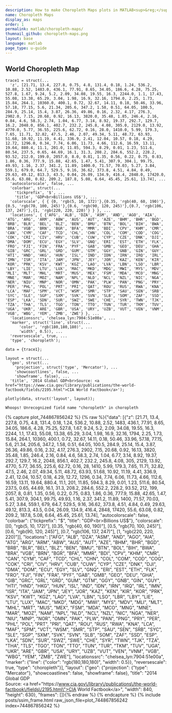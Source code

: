 ```yaml
---
description: How to make Choropleth Maps plots in MATLAB<sup>&reg;</sup> with Plotly.
name: Choropleth Maps
display_as: maps
order: 1
permalink: matlab/choropleth-maps/
thumnail_github: choropleth-maps.png
layout: base
language: matlab
page_type: u-guide
---
```



## World Choropleth Map


```{matlab}
trace1 = struct(...
  'z', [21.71, 13.4, 227.8, 0.75, 4.8, 131.4, 0.18, 1.24, 536.2, 10.88, 2.52, 1483.0, 436.1, 77.91, 8.65, 34.05, 186.6, 4.28, 75.25, 527.8, 1.67, 9.24, 5.2, 2.09, 34.08, 19.55, 16.3, 2244.0, 1.1, 17.43, 55.08, 13.38, 65.29, 3.04, 1.98, 16.9, 32.16, 1794.0, 2.25, 1.73, 15.84, 264.1, 10360.0, 400.1, 0.72, 32.67, 14.11, 0.18, 50.46, 33.96, 57.18, 77.15, 5.6, 21.34, 205.6, 347.2, 1.58, 0.51, 64.05, 100.5, 284.9, 25.14, 15.4, 3.87, 26.36, 49.86, 0.16, 2.32, 4.17, 276.3, 2902.0, 7.15, 20.68, 0.92, 16.13, 3820.0, 35.48, 1.85, 246.4, 2.16, 0.84, 4.6, 58.3, 2.74, 1.04, 6.77, 3.14, 8.92, 19.37, 292.7, 129.7, 16.2, 2048.0, 856.1, 402.7, 232.2, 245.8, 4.08, 305.0, 2129.0, 13.92, 4770.0, 5.77, 36.55, 225.6, 62.72, 0.16, 28.0, 1410.0, 5.99, 179.3, 7.65, 11.71, 32.82, 47.5, 2.46, 2.07, 49.34, 5.11, 48.72, 63.93, 51.68, 10.92, 11.19, 4.41, 336.9, 2.41, 12.04, 10.57, 0.18, 4.29, 12.72, 1296.0, 0.34, 7.74, 6.06, 11.73, 4.66, 112.6, 16.59, 13.11, 19.64, 880.4, 11.1, 201.0, 11.85, 594.3, 8.29, 0.01, 1.23, 511.6, 80.54, 237.5, 0.65, 44.69, 16.1, 31.3, 208.2, 284.6, 552.2, 228.2, 93.52, 212.0, 199.0, 2057.0, 8.0, 0.81, 1.35, 0.56, 0.22, 0.75, 0.83, 1.86, 0.36, 777.9, 15.88, 42.65, 1.47, 5.41, 307.9, 304.1, 99.75, 49.93, 1.16, 2.37, 341.2, 11.89, 1400.0, 71.57, 70.03, 5.27, 3.84, 559.1, 679.0, 64.7, 529.5, 9.16, 36.62, 373.8, 4.51, 4.84, 0.49, 29.63, 49.12, 813.3, 43.5, 0.04, 26.09, 134.9, 416.4, 2848.0, 17420.0, 55.6, 63.08, 0.82, 209.2, 187.8, 5.08, 6.64, 45.45, 25.61, 13.74], ...
  'autocolorscale', false, ...
  'colorbar', struct(...
    'tickprefix', '$', ...
    'title', 'GDP<br>Billions US$'), ...
  'colorscale', { { {0, 'rgb(5, 10, 172)'},{0.35, 'rgb(40, 60, 190)'},{0.5, 'rgb(70, 100, 245)'},{0.6, 'rgb(90, 120, 245)'},{0.7, 'rgb(106, 137, 247)'},{1, 'rgb(220, 220, 220)'} } }, ...
  'locations', { {'AFG', 'ALB', 'DZA', 'ASM', 'AND', 'AGO', 'AIA', 'ATG', 'ARG', 'ARM', 'ABW', 'AUS', 'AUT', 'AZE', 'BHM', 'BHR', 'BGD', 'BRB', 'BLR', 'BEL', 'BLZ', 'BEN', 'BMU', 'BTN', 'BOL', 'BIH', 'BWA', 'BRA', 'VGB', 'BRN', 'BGR', 'BFA', 'MMR', 'BDI', 'CPV', 'KHM', 'CMR', 'CAN', 'CYM', 'CAF', 'TCD', 'CHL', 'CHN', 'COL', 'COM', 'COD', 'COG', 'COK', 'CRI', 'CIV', 'HRV', 'CUB', 'CUW', 'CYP', 'CZE', 'DNK', 'DJI', 'DMA', 'DOM', 'ECU', 'EGY', 'SLV', 'GNQ', 'ERI', 'EST', 'ETH', 'FLK', 'FRO', 'FJI', 'FIN', 'FRA', 'PYF', 'GAB', 'GMB', 'GEO', 'DEU', 'GHA', 'GIB', 'GRC', 'GRL', 'GRD', 'GUM', 'GTM', 'GGY', 'GNB', 'GIN', 'GUY', 'HTI', 'HND', 'HKG', 'HUN', 'ISL', 'IND', 'IDN', 'IRN', 'IRQ', 'IRL', 'IMN', 'ISR', 'ITA', 'JAM', 'JPN', 'JEY', 'JOR', 'KAZ', 'KEN', 'KIR', 'KOR', 'PRK', 'KSV', 'KWT', 'KGZ', 'LAO', 'LVA', 'LBN', 'LSO', 'LBR', 'LBY', 'LIE', 'LTU', 'LUX', 'MAC', 'MKD', 'MDG', 'MWI', 'MYS', 'MDV', 'MLI', 'MLT', 'MHL', 'MRT', 'MUS', 'MEX', 'FSM', 'MDA', 'MCO', 'MNG', 'MNE', 'MAR', 'MOZ', 'NAM', 'NPL', 'NLD', 'NCL', 'NZL', 'NIC', 'NGA', 'NER', 'NIU', 'MNP', 'NOR', 'OMN', 'PAK', 'PLW', 'PAN', 'PNG', 'PRY', 'PER', 'PHL', 'POL', 'PRT', 'PRI', 'QAT', 'ROU', 'RUS', 'RWA', 'KNA', 'LCA', 'MAF', 'SPM', 'VCT', 'WSM', 'SMR', 'STP', 'SAU', 'SEN', 'SRB', 'SYC', 'SLE', 'SGP', 'SXM', 'SVK', 'SVN', 'SLB', 'SOM', 'ZAF', 'SSD', 'ESP', 'LKA', 'SDN', 'SUR', 'SWZ', 'SWE', 'CHE', 'SYR', 'TWN', 'TJK', 'TZA', 'THA', 'TLS', 'TGO', 'TON', 'TTO', 'TUN', 'TUR', 'TKM', 'TUV', 'UGA', 'UKR', 'ARE', 'GBR', 'USA', 'URY', 'UZB', 'VUT', 'VEN', 'VNM', 'VGB', 'WBG', 'YEM', 'ZMB', 'ZWE'} }, ...
  'locationssrc', 'chelsea_lyn:7904:51e00a', ...
  'marker', struct('line', struct(...
      'color', 'rgb(180,180,180)', ...
      'width', 0.5)), ...
  'reversescale', true, ...
  'type', 'choropleth');

data = {trace1};

layout = struct(...
  'geo', struct(...
    'projection', struct('type', 'Mercator'), ...
    'showcoastlines', false, ...
    'showframe', false), ...
  'title', '2014 Global GDP<br>Source: <a href="https://www.cia.gov/library/publications/the-world-factbook/fields/2195.html">CIA World Factbook</a>');

plotly(data, struct('layout', layout));
```
```
Whoops! Unrecognized field name "choropleth" in choropleth
```
{% capture plot_744867856242 %}
{% raw %}{"data": [{"z": [21.71, 13.4, 227.8, 0.75, 4.8, 131.4, 0.18, 1.24, 536.2, 10.88, 2.52, 1483, 436.1, 77.91, 8.65, 34.05, 186.6, 4.28, 75.25, 527.8, 1.67, 9.24, 5.2, 2.09, 34.08, 19.55, 16.3, 2244, 1.1, 17.43, 55.08, 13.38, 65.29, 3.04, 1.98, 16.9, 32.16, 1794, 2.25, 1.73, 15.84, 264.1, 10360, 400.1, 0.72, 32.67, 14.11, 0.18, 50.46, 33.96, 57.18, 77.15, 5.6, 21.34, 205.6, 347.2, 1.58, 0.51, 64.05, 100.5, 284.9, 25.14, 15.4, 3.87, 26.36, 49.86, 0.16, 2.32, 4.17, 276.3, 2902, 7.15, 20.68, 0.92, 16.13, 3820, 35.48, 1.85, 246.4, 2.16, 0.84, 4.6, 58.3, 2.74, 1.04, 6.77, 3.14, 8.92, 19.37, 292.7, 129.7, 16.2, 2048, 856.1, 402.7, 232.2, 245.8, 4.08, 305, 2129, 13.92, 4770, 5.77, 36.55, 225.6, 62.72, 0.16, 28, 1410, 5.99, 179.3, 7.65, 11.71, 32.82, 47.5, 2.46, 2.07, 49.34, 5.11, 48.72, 63.93, 51.68, 10.92, 11.19, 4.41, 336.9, 2.41, 12.04, 10.57, 0.18, 4.29, 12.72, 1296, 0.34, 7.74, 6.06, 11.73, 4.66, 112.6, 16.59, 13.11, 19.64, 880.4, 11.1, 201, 11.85, 594.3, 8.29, 0.01, 1.23, 511.6, 80.54, 237.5, 0.65, 44.69, 16.1, 31.3, 208.2, 284.6, 552.2, 228.2, 93.52, 212, 199, 2057, 8, 0.81, 1.35, 0.56, 0.22, 0.75, 0.83, 1.86, 0.36, 777.9, 15.88, 42.65, 1.47, 5.41, 307.9, 304.1, 99.75, 49.93, 1.16, 2.37, 341.2, 11.89, 1400, 71.57, 70.03, 5.27, 3.84, 559.1, 679, 64.7, 529.5, 9.16, 36.62, 373.8, 4.51, 4.84, 0.49, 29.63, 49.12, 813.3, 43.5, 0.04, 26.09, 134.9, 416.4, 2848, 17420, 55.6, 63.08, 0.82, 209.2, 187.8, 5.08, 6.64, 45.45, 25.61, 13.74], "autocolorscale": false, "colorbar": {"tickprefix": "$", "title": "GDP<br>Billions US$"}, "colorscale": [[0, "rgb(5, 10, 172)"], [0.35, "rgb(40, 60, 190)"], [0.5, "rgb(70, 100, 245)"], [0.6, "rgb(90, 120, 245)"], [0.7, "rgb(106, 137, 247)"], [1, "rgb(220, 220, 220)"]], "locations": ["AFG", "ALB", "DZA", "ASM", "AND", "AGO", "AIA", "ATG", "ARG", "ARM", "ABW", "AUS", "AUT", "AZE", "BHM", "BHR", "BGD", "BRB", "BLR", "BEL", "BLZ", "BEN", "BMU", "BTN", "BOL", "BIH", "BWA", "BRA", "VGB", "BRN", "BGR", "BFA", "MMR", "BDI", "CPV", "KHM", "CMR", "CAN", "CYM", "CAF", "TCD", "CHL", "CHN", "COL", "COM", "COD", "COG", "COK", "CRI", "CIV", "HRV", "CUB", "CUW", "CYP", "CZE", "DNK", "DJI", "DMA", "DOM", "ECU", "EGY", "SLV", "GNQ", "ERI", "EST", "ETH", "FLK", "FRO", "FJI", "FIN", "FRA", "PYF", "GAB", "GMB", "GEO", "DEU", "GHA", "GIB", "GRC", "GRL", "GRD", "GUM", "GTM", "GGY", "GNB", "GIN", "GUY", "HTI", "HND", "HKG", "HUN", "ISL", "IND", "IDN", "IRN", "IRQ", "IRL", "IMN", "ISR", "ITA", "JAM", "JPN", "JEY", "JOR", "KAZ", "KEN", "KIR", "KOR", "PRK", "KSV", "KWT", "KGZ", "LAO", "LVA", "LBN", "LSO", "LBR", "LBY", "LIE", "LTU", "LUX", "MAC", "MKD", "MDG", "MWI", "MYS", "MDV", "MLI", "MLT", "MHL", "MRT", "MUS", "MEX", "FSM", "MDA", "MCO", "MNG", "MNE", "MAR", "MOZ", "NAM", "NPL", "NLD", "NCL", "NZL", "NIC", "NGA", "NER", "NIU", "MNP", "NOR", "OMN", "PAK", "PLW", "PAN", "PNG", "PRY", "PER", "PHL", "POL", "PRT", "PRI", "QAT", "ROU", "RUS", "RWA", "KNA", "LCA", "MAF", "SPM", "VCT", "WSM", "SMR", "STP", "SAU", "SEN", "SRB", "SYC", "SLE", "SGP", "SXM", "SVK", "SVN", "SLB", "SOM", "ZAF", "SSD", "ESP", "LKA", "SDN", "SUR", "SWZ", "SWE", "CHE", "SYR", "TWN", "TJK", "TZA", "THA", "TLS", "TGO", "TON", "TTO", "TUN", "TUR", "TKM", "TUV", "UGA", "UKR", "ARE", "GBR", "USA", "URY", "UZB", "VUT", "VEN", "VNM", "VGB", "WBG", "YEM", "ZMB", "ZWE"], "locationssrc": "chelsea_lyn:7904:51e00a", "marker": {"line": {"color": "rgb(180,180,180)", "width": 0.5}}, "reversescale": true, "type": "choropleth"}], "layout": {"geo": {"projection": {"type": "Mercator"}, "showcoastlines": false, "showframe": false}, "title": "2014 Global GDP<br>Source: <a href=\"https:\/\/www.cia.gov\/library\/publications\/the-world-factbook\/fields\/2195.html\">CIA World Factbook<\/a>", "width": 840, "height": 630}, "frames": []}{% endraw %}
{% endcapture %}
{% include posts/ssim_frame.html raw_json_file=plot_744867856242 index=744867856242 %}


<!--------------------- EXAMPLE BREAK ------------------------->
